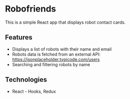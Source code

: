 # Robofriends

This is a simple React app that displays robot contact cards.

## Features

- Displays a list of robots with their name and email
- Robots data is fetched from an external API: https://jsonplaceholder.typicode.com/users
- Searching and filtering robots by name

## Technologies

- React - Hooks, Redux